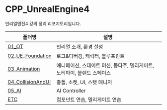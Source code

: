 # CPP_UnrealEngine4
언리얼엔진4 강의 정리 리포지토리입니다.

폴더명 | 설명
---- | ----
[01_OT](https://github.com/hhj3258/CPP_UnrealEngine4/tree/main/01_OT/TestUnrealEngine) | 언리얼 소개, 환경 설정
[02_UE_Foundation](https://github.com/hhj3258/CPP_UnrealEngine4/tree/main/02_UE_Foundation) | 로그&디버깅, 캐릭터, 블루프린트
[03_Animation](https://github.com/hhj3258/CPP_UnrealEngine4/tree/main/03_Animation) | 애니메이션, 스테이트 머신, 몽타주, 델리게이트, 노티파이, 블렌드 스페이스
[04_CollisionAndUI](https://github.com/hhj3258/CPP_UnrealEngine4/tree/main/04_CollisionAndUI) | 충돌, 소켓, UI, 스탯 매니저
[05_AI](https://github.com/hhj3258/CPP_UnrealEngine4/tree/main/05_AI/a_AIController) | AI Controller
[ETC](https://github.com/hhj3258/CPP_UnrealEngine4/tree/main/ETC) | 컴포넌트 연습, 델리게이트 연습
